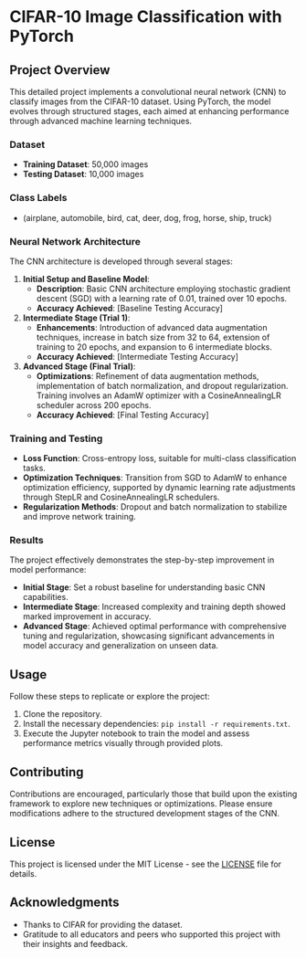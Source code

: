# CIFAR-10 Image Classification with PyTorch

## Project Overview
This detailed project implements a convolutional neural network (CNN) to classify images from the CIFAR-10 dataset. Using PyTorch, the model evolves through structured stages, each aimed at enhancing performance through advanced machine learning techniques.

### Dataset
- **Training Dataset**: 50,000 images
- **Testing Dataset**: 10,000 images

### Class Labels
- (airplane, automobile, bird, cat, deer, dog, frog, horse, ship, truck)

### Neural Network Architecture
The CNN architecture is developed through several stages:
1. **Initial Setup and Baseline Model**:
   - **Description**: Basic CNN architecture employing stochastic gradient descent (SGD) with a learning rate of 0.01, trained over 10 epochs.
   - **Accuracy Achieved**: [Baseline Testing Accuracy]
2. **Intermediate Stage (Trial 1)**:
   - **Enhancements**: Introduction of advanced data augmentation techniques, increase in batch size from 32 to 64, extension of training to 20 epochs, and expansion to 6 intermediate blocks.
   - **Accuracy Achieved**: [Intermediate Testing Accuracy]
3. **Advanced Stage (Final Trial)**:
   - **Optimizations**: Refinement of data augmentation methods, implementation of batch normalization, and dropout regularization. Training involves an AdamW optimizer with a CosineAnnealingLR scheduler across 200 epochs.
   - **Accuracy Achieved**: [Final Testing Accuracy]

### Training and Testing
- **Loss Function**: Cross-entropy loss, suitable for multi-class classification tasks.
- **Optimization Techniques**: Transition from SGD to AdamW to enhance optimization efficiency, supported by dynamic learning rate adjustments through StepLR and CosineAnnealingLR schedulers.
- **Regularization Methods**: Dropout and batch normalization to stabilize and improve network training.

### Results
The project effectively demonstrates the step-by-step improvement in model performance:
- **Initial Stage**: Set a robust baseline for understanding basic CNN capabilities.
- **Intermediate Stage**: Increased complexity and training depth showed marked improvement in accuracy.
- **Advanced Stage**: Achieved optimal performance with comprehensive tuning and regularization, showcasing significant advancements in model accuracy and generalization on unseen data.

## Usage
Follow these steps to replicate or explore the project:
1. Clone the repository.
2. Install the necessary dependencies: `pip install -r requirements.txt`.
3. Execute the Jupyter notebook to train the model and assess performance metrics visually through provided plots.

## Contributing
Contributions are encouraged, particularly those that build upon the existing framework to explore new techniques or optimizations. Please ensure modifications adhere to the structured development stages of the CNN.

## License
This project is licensed under the MIT License - see the [LICENSE](LICENSE) file for details.

## Acknowledgments
- Thanks to CIFAR for providing the dataset.
- Gratitude to all educators and peers who supported this project with their insights and feedback.

